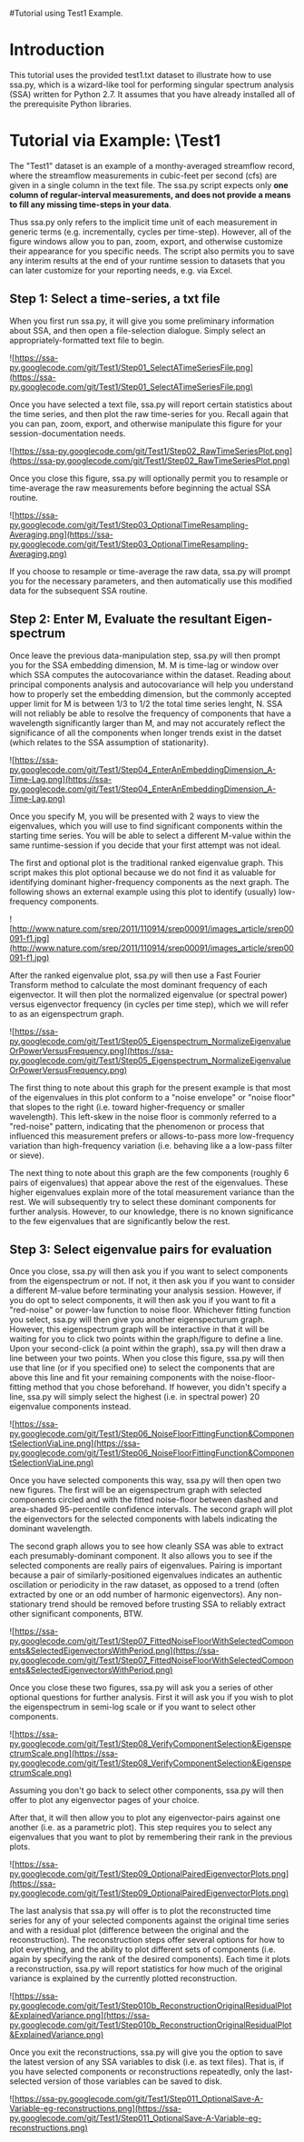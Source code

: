 #Tutorial using Test1 Example.

# Introduction #

This tutorial uses the provided test1.txt dataset to illustrate how to use ssa.py, which is a wizard-like tool for performing singular spectrum analysis (SSA) written for Python 2.7. It assumes that you have already installed all of the prerequisite Python libraries.

# Tutorial via Example: \Test1 #

The "Test1" dataset is an example of a monthy-averaged streamflow record, where the streamflow measurements in cubic-feet per second (cfs) are given in a single column in the text file. The ssa.py script expects only **one column of regular-interval measurements, and does not provide a means to fill any missing time-steps in your data**.

Thus ssa.py only refers to the implicit time unit of each measurement in generic terms (e.g. incrementally, cycles per time-step). However, all of the figure windows allow you to pan, zoom, export, and otherwise customize their appearance for you specific needs. The script also permits you to save any interim results at the end of your runtime session to datasets that you can later customize for your reporting needs, e.g. via Excel.

## Step 1: Select a time-series, a txt file ##

When you first run ssa.py, it will give you some preliminary information about SSA, and then open a file-selection dialogue. Simply select an appropriately-formatted text file to begin.

![https://ssa-py.googlecode.com/git/Test1/Step01_SelectATimeSeriesFile.png](https://ssa-py.googlecode.com/git/Test1/Step01_SelectATimeSeriesFile.png)

Once you have selected a text file, ssa.py will report certain statistics about the time series, and then plot the raw time-series for you. Recall again that you can pan, zoom, export, and otherwise manipulate this figure for your session-documentation needs.

![https://ssa-py.googlecode.com/git/Test1/Step02_RawTimeSeriesPlot.png](https://ssa-py.googlecode.com/git/Test1/Step02_RawTimeSeriesPlot.png)

Once you close this figure, ssa.py will optionally permit you to resample or time-average the raw measurements before beginning the actual SSA routine.

![https://ssa-py.googlecode.com/git/Test1/Step03_OptionalTimeResampling-Averaging.png](https://ssa-py.googlecode.com/git/Test1/Step03_OptionalTimeResampling-Averaging.png)

If you choose to resample or time-average the raw data, ssa.py will prompt you for the necessary parameters, and then automatically use this modified data for the subsequent SSA routine.

## Step 2: Enter M,  Evaluate the resultant Eigen-spectrum ##

Once leave the previous data-manipulation step, ssa.py will then prompt you for the SSA embedding dimension, M. M is time-lag or window over which SSA computes the autocovariance within the dataset. Reading about principal components analysis and autocovariance will help you understand how to properly set the embedding dimension, but the commonly accepted upper limit for M is between 1/3 to 1/2 the total time series lenght, N. SSA will not reliably be able to resolve the frequency of components that have a wavelength significantly larger than M, and may not accurately reflect the significance of all the components when longer trends exist in the datset (which relates to the SSA assumption of stationarity).

![https://ssa-py.googlecode.com/git/Test1/Step04_EnterAnEmbeddingDimension_A-Time-Lag.png](https://ssa-py.googlecode.com/git/Test1/Step04_EnterAnEmbeddingDimension_A-Time-Lag.png)

Once you specify M, you will be presented with 2 ways to view the eigenvalues, which you will use to find significant components within the starting time series. You will be able to select a different M-value within the same runtime-session if you decide that your first attempt was not ideal.

The first and optional plot is the traditional ranked eigenvalue graph. This script makes this plot optional because we do not find it as valuable for identifying dominant higher-frequency components as the next graph. The following shows an external example using this plot to identify (usually) low-frequency components.

![http://www.nature.com/srep/2011/110914/srep00091/images_article/srep00091-f1.jpg](http://www.nature.com/srep/2011/110914/srep00091/images_article/srep00091-f1.jpg)

After the ranked eigenvalue plot, ssa.py will then use a Fast Fourier Transform method to calculate the most dominant frequency of each eigenvector. It will then plot the normalized eigenvalue (or spectral power) versus eigenvector frequency (in cycles per time step), which we will refer to as an eigenspectrum graph.

![https://ssa-py.googlecode.com/git/Test1/Step05_Eigenspectrum_NormalizeEigenvalueOrPowerVersusFrequency.png](https://ssa-py.googlecode.com/git/Test1/Step05_Eigenspectrum_NormalizeEigenvalueOrPowerVersusFrequency.png)

The first thing to note about this graph for the present example is that most of the eigenvalues in this plot conform to a "noise envelope" or "noise floor" that slopes to the right (i.e. toward higher-frequency or smaller wavelength). This left-skew in the noise floor is commonly referred to a "red-noise" pattern, indicating that the phenomenon or process that influenced this measurement prefers or allows-to-pass more low-frequency variation than high-frequency variation (i.e. behaving like a a low-pass filter or sieve).

The next thing to note about this graph are the few components (roughly 6 pairs of eigenvalues) that appear above the rest of the eigenvalues. These higher eigenvalues explain more of the total measurement variance than the rest. We will subsequently try to select these dominant components for further analysis. However, to our knowledge, there is no known significance to the few eigenvalues that are significantly below the rest.

## Step 3: Select eigenvalue pairs for evaluation ##

Once you close, ssa.py will then ask you if you want to select components from the eigenspectrum or not. If not, it then ask you if you want to consider a different M-value before terminating your analysis session. However, if you do opt to select components, it will then ask you if you want to fit a "red-noise" or power-law function to noise floor. Whichever fitting function you select, ssa.py will then give you another eigenspecturum graph. However, this eigenspectrum graph will be interactive in that it will be waiting for you to click two points within the graph/figure to define a line. Upon your second-click (a point within the graph), ssa.py will then draw a line between your two points. When you close this figure, ssa.py will then use that line (or if you specified one) to select the components that are above this line and fit your remaining components with the noise-floor-fitting method that you chose beforehand. If however, you didn't specify a line, ssa.py will simply select the highest (i.e. in spectral power) 20 eigenvalue components instead.

![https://ssa-py.googlecode.com/git/Test1/Step06_NoiseFloorFittingFunction&ComponentSelectionViaLine.png](https://ssa-py.googlecode.com/git/Test1/Step06_NoiseFloorFittingFunction&ComponentSelectionViaLine.png)

Once you have selected components this way, ssa.py will then open two new figures. The first will be an eigenspectrum graph with selected components circled and with the fitted noise-floor between dashed and area-shaded 95-percentile confidence intervals. The second graph will plot the eigenvectors for the selected components with labels indicating the dominant wavelength.

The second graph allows you to see how cleanly SSA was able to extract each presumably-dominant component. It also allows you to see if the selected components are really pairs of eigenvalues. Pairing is important because a pair of similarly-positioned eigenvalues indicates an authentic oscillation or periodicity in the raw dataset, as opposed to a trend (often extracted by one or an odd number of harmonic eigenvectors). Any non-stationary trend should be removed before trusting SSA to reliably extract other significant components, BTW.

![https://ssa-py.googlecode.com/git/Test1/Step07_FittedNoiseFloorWithSelectedComponents&SelectedEigenvectorsWithPeriod.png](https://ssa-py.googlecode.com/git/Test1/Step07_FittedNoiseFloorWithSelectedComponents&SelectedEigenvectorsWithPeriod.png)

Once you close these two figures, ssa.py will ask you a series of other optional questions for further analysis. First it will ask you if you wish to plot the eigenspectrum in semi-log scale or if you want to select other components.

![https://ssa-py.googlecode.com/git/Test1/Step08_VerifyComponentSelection&EigenspectrumScale.png](https://ssa-py.googlecode.com/git/Test1/Step08_VerifyComponentSelection&EigenspectrumScale.png)

Assuming you don't go back to select other components, ssa.py will then offer to plot any eigenvector pages of your choice.

After that, it will then allow you to plot any eigenvector-pairs against one another (i.e. as a parametric plot). This step requires you to select any eigenvalues that you want to plot by remembering their rank in the previous plots.

![https://ssa-py.googlecode.com/git/Test1/Step09_OptionalPairedEigenvectorPlots.png](https://ssa-py.googlecode.com/git/Test1/Step09_OptionalPairedEigenvectorPlots.png)

The last analysis that ssa.py will offer is to plot the reconstructed time series for any of your selected components against the original time series and with a residual plot (difference between the original and the reconstruction). The reconstruction steps offer several options for how to plot everything, and the ability to plot different sets of components (i.e. again by specifying the rank of the desired components). Each time it plots a reconstruction, ssa.py will report statistics for how much of the original variance is explained by the currently plotted reconstruction.

![https://ssa-py.googlecode.com/git/Test1/Step010b_ReconstructionOriginalResidualPlot&ExplainedVariance.png](https://ssa-py.googlecode.com/git/Test1/Step010b_ReconstructionOriginalResidualPlot&ExplainedVariance.png)

Once you exit the reconstructions, ssa.py will give you the option to save the latest version of any SSA variables to disk (i.e. as text files). That is, if you have selected components or reconstructions repeatedly, only the last-selected version of those variables can be saved to disk.

![https://ssa-py.googlecode.com/git/Test1/Step011_OptionalSave-A-Variable-eg-reconstructions.png](https://ssa-py.googlecode.com/git/Test1/Step011_OptionalSave-A-Variable-eg-reconstructions.png)